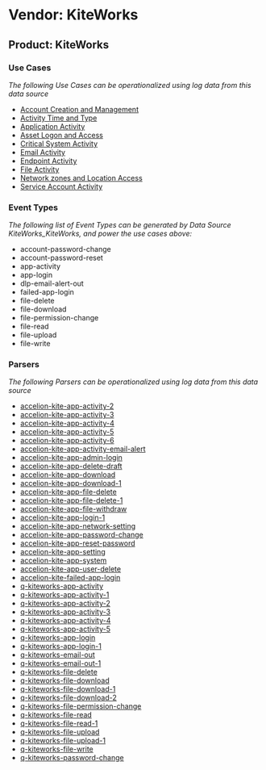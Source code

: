 Vendor: KiteWorks
=================
Product: KiteWorks
------------------

### Use Cases

_The following Use Cases can be operationalized using log data from this data source_

* [Account Creation and Management](../UseCases/usecase_account_creation_and_management.md)
* [Activity Time  and Type](../UseCases/usecase_activity_time__and_type.md)
* [Application Activity](../UseCases/usecase_application_activity.md)
* [Asset Logon and Access](../UseCases/usecase_asset_logon_and_access.md)
* [Critical System Activity](../UseCases/usecase_critical_system_activity.md)
* [Email Activity](../UseCases/usecase_email_activity.md)
* [Endpoint Activity](../UseCases/usecase_endpoint_activity.md)
* [File Activity](../UseCases/usecase_file_activity.md)
* [Network zones and Location Access](../UseCases/usecase_network_zones_and_location_access.md)
* [Service Account Activity](../UseCases/usecase_service_account_activity.md)


### Event Types

_The following list of Event Types can be generated by Data Source KiteWorks_KiteWorks, and power the use cases above:_

- account-password-change
- account-password-reset
- app-activity
- app-login
- dlp-email-alert-out
- failed-app-login
- file-delete
- file-download
- file-permission-change
- file-read
- file-upload
- file-write


### Parsers

_The following Parsers can be operationalized using log data from this data source_

* [accelion-kite-app-activity-2](../Parsers/parserContent_accelion-kite-app-activity-2.md)
* [accelion-kite-app-activity-3](../Parsers/parserContent_accelion-kite-app-activity-3.md)
* [accelion-kite-app-activity-4](../Parsers/parserContent_accelion-kite-app-activity-4.md)
* [accelion-kite-app-activity-5](../Parsers/parserContent_accelion-kite-app-activity-5.md)
* [accelion-kite-app-activity-6](../Parsers/parserContent_accelion-kite-app-activity-6.md)
* [accelion-kite-app-activity-email-alert](../Parsers/parserContent_accelion-kite-app-activity-email-alert.md)
* [accelion-kite-app-admin-login](../Parsers/parserContent_accelion-kite-app-admin-login.md)
* [accelion-kite-app-delete-draft](../Parsers/parserContent_accelion-kite-app-delete-draft.md)
* [accelion-kite-app-download](../Parsers/parserContent_accelion-kite-app-download.md)
* [accelion-kite-app-download-1](../Parsers/parserContent_accelion-kite-app-download-1.md)
* [accelion-kite-app-file-delete](../Parsers/parserContent_accelion-kite-app-file-delete.md)
* [accelion-kite-app-file-delete-1](../Parsers/parserContent_accelion-kite-app-file-delete-1.md)
* [accelion-kite-app-file-withdraw](../Parsers/parserContent_accelion-kite-app-file-withdraw.md)
* [accelion-kite-app-login-1](../Parsers/parserContent_accelion-kite-app-login-1.md)
* [accelion-kite-app-network-setting](../Parsers/parserContent_accelion-kite-app-network-setting.md)
* [accelion-kite-app-password-change](../Parsers/parserContent_accelion-kite-app-password-change.md)
* [accelion-kite-app-reset-password](../Parsers/parserContent_accelion-kite-app-reset-password.md)
* [accelion-kite-app-setting](../Parsers/parserContent_accelion-kite-app-setting.md)
* [accelion-kite-app-system](../Parsers/parserContent_accelion-kite-app-system.md)
* [accelion-kite-app-user-delete](../Parsers/parserContent_accelion-kite-app-user-delete.md)
* [accelion-kite-failed-app-login](../Parsers/parserContent_accelion-kite-failed-app-login.md)
* [q-kiteworks-app-activity](../Parsers/parserContent_q-kiteworks-app-activity.md)
* [q-kiteworks-app-activity-1](../Parsers/parserContent_q-kiteworks-app-activity-1.md)
* [q-kiteworks-app-activity-2](../Parsers/parserContent_q-kiteworks-app-activity-2.md)
* [q-kiteworks-app-activity-3](../Parsers/parserContent_q-kiteworks-app-activity-3.md)
* [q-kiteworks-app-activity-4](../Parsers/parserContent_q-kiteworks-app-activity-4.md)
* [q-kiteworks-app-activity-5](../Parsers/parserContent_q-kiteworks-app-activity-5.md)
* [q-kiteworks-app-login](../Parsers/parserContent_q-kiteworks-app-login.md)
* [q-kiteworks-app-login-1](../Parsers/parserContent_q-kiteworks-app-login-1.md)
* [q-kiteworks-email-out](../Parsers/parserContent_q-kiteworks-email-out.md)
* [q-kiteworks-email-out-1](../Parsers/parserContent_q-kiteworks-email-out-1.md)
* [q-kiteworks-file-delete](../Parsers/parserContent_q-kiteworks-file-delete.md)
* [q-kiteworks-file-download](../Parsers/parserContent_q-kiteworks-file-download.md)
* [q-kiteworks-file-download-1](../Parsers/parserContent_q-kiteworks-file-download-1.md)
* [q-kiteworks-file-download-2](../Parsers/parserContent_q-kiteworks-file-download-2.md)
* [q-kiteworks-file-permission-change](../Parsers/parserContent_q-kiteworks-file-permission-change.md)
* [q-kiteworks-file-read](../Parsers/parserContent_q-kiteworks-file-read.md)
* [q-kiteworks-file-read-1](../Parsers/parserContent_q-kiteworks-file-read-1.md)
* [q-kiteworks-file-upload](../Parsers/parserContent_q-kiteworks-file-upload.md)
* [q-kiteworks-file-upload-1](../Parsers/parserContent_q-kiteworks-file-upload-1.md)
* [q-kiteworks-file-write](../Parsers/parserContent_q-kiteworks-file-write.md)
* [q-kiteworks-password-change](../Parsers/parserContent_q-kiteworks-password-change.md)
